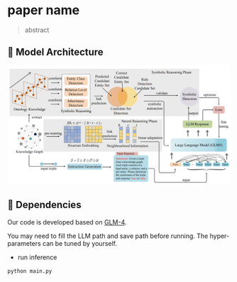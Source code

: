 # paper name

[//]: # ( - [Making Large Language Models Perform Better in Knowledge Graph Completion)

[//]: # (]&#40;https://arxiv.org/abs/2310.06671&#41;)

> abstract

## 🌈 Model Architecture
![img_1.png](img_1.png)


## 🔬 Dependencies
Our code is developed based on [GLM-4](https://github.com/THUDM/GLM-4).


You may need to fill the LLM path and save path before running. The hyper-parameters can be tuned by yourself.

- run inference
```shell
python main.py
```


